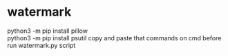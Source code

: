 # watermark
python3 -m pip install pillow    
python3 -m pip install psutil 
copy and paste that commands on cmd before run watermark.py script
